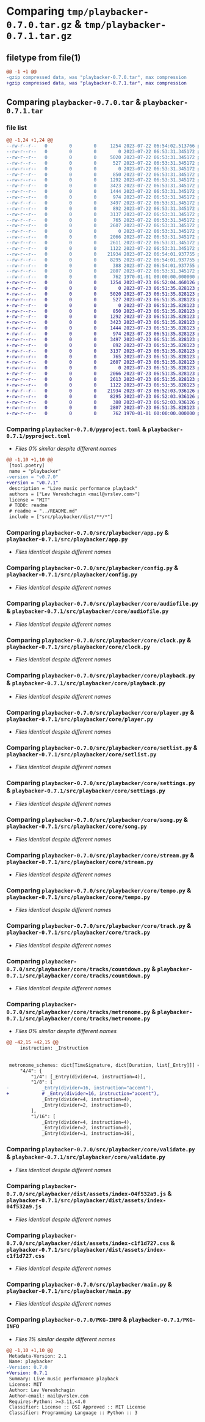 # Comparing `tmp/playbacker-0.7.0.tar.gz` & `tmp/playbacker-0.7.1.tar.gz`

## filetype from file(1)

```diff
@@ -1 +1 @@
-gzip compressed data, was "playbacker-0.7.0.tar", max compression
+gzip compressed data, was "playbacker-0.7.1.tar", max compression
```

## Comparing `playbacker-0.7.0.tar` & `playbacker-0.7.1.tar`

### file list

```diff
@@ -1,24 +1,24 @@
--rw-r--r--   0        0        0     1254 2023-07-22 06:54:02.513766 playbacker-0.7.0/pyproject.toml
--rw-r--r--   0        0        0        0 2023-07-22 06:53:31.345172 playbacker-0.7.0/src/playbacker/__init__.py
--rw-r--r--   0        0        0     5020 2023-07-22 06:53:31.345172 playbacker-0.7.0/src/playbacker/app.py
--rw-r--r--   0        0        0      527 2023-07-22 06:53:31.345172 playbacker-0.7.0/src/playbacker/config.py
--rw-r--r--   0        0        0        0 2023-07-22 06:53:31.345172 playbacker-0.7.0/src/playbacker/core/__init__.py
--rw-r--r--   0        0        0      850 2023-07-22 06:53:31.345172 playbacker-0.7.0/src/playbacker/core/audiofile.py
--rw-r--r--   0        0        0     1292 2023-07-22 06:53:31.345172 playbacker-0.7.0/src/playbacker/core/clock.py
--rw-r--r--   0        0        0     3423 2023-07-22 06:53:31.345172 playbacker-0.7.0/src/playbacker/core/playback.py
--rw-r--r--   0        0        0     1444 2023-07-22 06:53:31.345172 playbacker-0.7.0/src/playbacker/core/player.py
--rw-r--r--   0        0        0      974 2023-07-22 06:53:31.345172 playbacker-0.7.0/src/playbacker/core/setlist.py
--rw-r--r--   0        0        0     3497 2023-07-22 06:53:31.345172 playbacker-0.7.0/src/playbacker/core/settings.py
--rw-r--r--   0        0        0      892 2023-07-22 06:53:31.345172 playbacker-0.7.0/src/playbacker/core/song.py
--rw-r--r--   0        0        0     3137 2023-07-22 06:53:31.345172 playbacker-0.7.0/src/playbacker/core/stream.py
--rw-r--r--   0        0        0      765 2023-07-22 06:53:31.345172 playbacker-0.7.0/src/playbacker/core/tempo.py
--rw-r--r--   0        0        0     2607 2023-07-22 06:53:31.345172 playbacker-0.7.0/src/playbacker/core/track.py
--rw-r--r--   0        0        0        0 2023-07-22 06:53:31.345172 playbacker-0.7.0/src/playbacker/core/tracks/__init__.py
--rw-r--r--   0        0        0     2066 2023-07-22 06:53:31.345172 playbacker-0.7.0/src/playbacker/core/tracks/countdown.py
--rw-r--r--   0        0        0     2611 2023-07-22 06:53:31.345172 playbacker-0.7.0/src/playbacker/core/tracks/metronome.py
--rw-r--r--   0        0        0     1122 2023-07-22 06:53:31.345172 playbacker-0.7.0/src/playbacker/core/validate.py
--rw-r--r--   0        0        0    21934 2023-07-22 06:54:01.937755 playbacker-0.7.0/src/playbacker/dist/assets/index-04f532a9.js
--rw-r--r--   0        0        0     8295 2023-07-22 06:54:01.937755 playbacker-0.7.0/src/playbacker/dist/assets/index-c1f1d727.css
--rw-r--r--   0        0        0      388 2023-07-22 06:54:01.937755 playbacker-0.7.0/src/playbacker/dist/index.html
--rw-r--r--   0        0        0     2807 2023-07-22 06:53:31.345172 playbacker-0.7.0/src/playbacker/main.py
--rw-r--r--   0        0        0      762 1970-01-01 00:00:00.000000 playbacker-0.7.0/PKG-INFO
+-rw-r--r--   0        0        0     1254 2023-07-23 06:52:04.460126 playbacker-0.7.1/pyproject.toml
+-rw-r--r--   0        0        0        0 2023-07-23 06:51:35.828123 playbacker-0.7.1/src/playbacker/__init__.py
+-rw-r--r--   0        0        0     5020 2023-07-23 06:51:35.828123 playbacker-0.7.1/src/playbacker/app.py
+-rw-r--r--   0        0        0      527 2023-07-23 06:51:35.828123 playbacker-0.7.1/src/playbacker/config.py
+-rw-r--r--   0        0        0        0 2023-07-23 06:51:35.828123 playbacker-0.7.1/src/playbacker/core/__init__.py
+-rw-r--r--   0        0        0      850 2023-07-23 06:51:35.828123 playbacker-0.7.1/src/playbacker/core/audiofile.py
+-rw-r--r--   0        0        0     1292 2023-07-23 06:51:35.828123 playbacker-0.7.1/src/playbacker/core/clock.py
+-rw-r--r--   0        0        0     3423 2023-07-23 06:51:35.828123 playbacker-0.7.1/src/playbacker/core/playback.py
+-rw-r--r--   0        0        0     1444 2023-07-23 06:51:35.828123 playbacker-0.7.1/src/playbacker/core/player.py
+-rw-r--r--   0        0        0      974 2023-07-23 06:51:35.828123 playbacker-0.7.1/src/playbacker/core/setlist.py
+-rw-r--r--   0        0        0     3497 2023-07-23 06:51:35.828123 playbacker-0.7.1/src/playbacker/core/settings.py
+-rw-r--r--   0        0        0      892 2023-07-23 06:51:35.828123 playbacker-0.7.1/src/playbacker/core/song.py
+-rw-r--r--   0        0        0     3137 2023-07-23 06:51:35.828123 playbacker-0.7.1/src/playbacker/core/stream.py
+-rw-r--r--   0        0        0      765 2023-07-23 06:51:35.828123 playbacker-0.7.1/src/playbacker/core/tempo.py
+-rw-r--r--   0        0        0     2607 2023-07-23 06:51:35.828123 playbacker-0.7.1/src/playbacker/core/track.py
+-rw-r--r--   0        0        0        0 2023-07-23 06:51:35.828123 playbacker-0.7.1/src/playbacker/core/tracks/__init__.py
+-rw-r--r--   0        0        0     2066 2023-07-23 06:51:35.828123 playbacker-0.7.1/src/playbacker/core/tracks/countdown.py
+-rw-r--r--   0        0        0     2613 2023-07-23 06:51:35.828123 playbacker-0.7.1/src/playbacker/core/tracks/metronome.py
+-rw-r--r--   0        0        0     1122 2023-07-23 06:51:35.828123 playbacker-0.7.1/src/playbacker/core/validate.py
+-rw-r--r--   0        0        0    21934 2023-07-23 06:52:03.936126 playbacker-0.7.1/src/playbacker/dist/assets/index-04f532a9.js
+-rw-r--r--   0        0        0     8295 2023-07-23 06:52:03.936126 playbacker-0.7.1/src/playbacker/dist/assets/index-c1f1d727.css
+-rw-r--r--   0        0        0      388 2023-07-23 06:52:03.936126 playbacker-0.7.1/src/playbacker/dist/index.html
+-rw-r--r--   0        0        0     2807 2023-07-23 06:51:35.828123 playbacker-0.7.1/src/playbacker/main.py
+-rw-r--r--   0        0        0      762 1970-01-01 00:00:00.000000 playbacker-0.7.1/PKG-INFO
```

### Comparing `playbacker-0.7.0/pyproject.toml` & `playbacker-0.7.1/pyproject.toml`

 * *Files 0% similar despite different names*

```diff
@@ -1,10 +1,10 @@
 [tool.poetry]
 name = "playbacker"
-version = "v0.7.0"
+version = "v0.7.1"
 description = "Live music performance playback"
 authors = ["Lev Vereshchagin <mail@vrslev.com>"]
 license = "MIT"
 # TODO: readme
 # readme = "../README.md"
 include = ["src/playbacker/dist/**/*"]
```

### Comparing `playbacker-0.7.0/src/playbacker/app.py` & `playbacker-0.7.1/src/playbacker/app.py`

 * *Files identical despite different names*

### Comparing `playbacker-0.7.0/src/playbacker/config.py` & `playbacker-0.7.1/src/playbacker/config.py`

 * *Files identical despite different names*

### Comparing `playbacker-0.7.0/src/playbacker/core/audiofile.py` & `playbacker-0.7.1/src/playbacker/core/audiofile.py`

 * *Files identical despite different names*

### Comparing `playbacker-0.7.0/src/playbacker/core/clock.py` & `playbacker-0.7.1/src/playbacker/core/clock.py`

 * *Files identical despite different names*

### Comparing `playbacker-0.7.0/src/playbacker/core/playback.py` & `playbacker-0.7.1/src/playbacker/core/playback.py`

 * *Files identical despite different names*

### Comparing `playbacker-0.7.0/src/playbacker/core/player.py` & `playbacker-0.7.1/src/playbacker/core/player.py`

 * *Files identical despite different names*

### Comparing `playbacker-0.7.0/src/playbacker/core/setlist.py` & `playbacker-0.7.1/src/playbacker/core/setlist.py`

 * *Files identical despite different names*

### Comparing `playbacker-0.7.0/src/playbacker/core/settings.py` & `playbacker-0.7.1/src/playbacker/core/settings.py`

 * *Files identical despite different names*

### Comparing `playbacker-0.7.0/src/playbacker/core/song.py` & `playbacker-0.7.1/src/playbacker/core/song.py`

 * *Files identical despite different names*

### Comparing `playbacker-0.7.0/src/playbacker/core/stream.py` & `playbacker-0.7.1/src/playbacker/core/stream.py`

 * *Files identical despite different names*

### Comparing `playbacker-0.7.0/src/playbacker/core/tempo.py` & `playbacker-0.7.1/src/playbacker/core/tempo.py`

 * *Files identical despite different names*

### Comparing `playbacker-0.7.0/src/playbacker/core/track.py` & `playbacker-0.7.1/src/playbacker/core/track.py`

 * *Files identical despite different names*

### Comparing `playbacker-0.7.0/src/playbacker/core/tracks/countdown.py` & `playbacker-0.7.1/src/playbacker/core/tracks/countdown.py`

 * *Files identical despite different names*

### Comparing `playbacker-0.7.0/src/playbacker/core/tracks/metronome.py` & `playbacker-0.7.1/src/playbacker/core/tracks/metronome.py`

 * *Files 0% similar despite different names*

```diff
@@ -42,15 +42,15 @@
     instruction: _Instruction
 
 
 metronome_schemes: dict[TimeSignature, dict[Duration, list[_Entry]]] = {
     "4/4": {
         "1/4": [_Entry(divider=4, instruction=4)],
         "1/8": [
-            _Entry(divider=16, instruction="accent"),
+            # _Entry(divider=16, instruction="accent"),
             _Entry(divider=4, instruction=4),
             _Entry(divider=2, instruction=8),
         ],
         "1/16": [
             _Entry(divider=4, instruction=4),
             _Entry(divider=2, instruction=8),
             _Entry(divider=1, instruction=16),
```

### Comparing `playbacker-0.7.0/src/playbacker/core/validate.py` & `playbacker-0.7.1/src/playbacker/core/validate.py`

 * *Files identical despite different names*

### Comparing `playbacker-0.7.0/src/playbacker/dist/assets/index-04f532a9.js` & `playbacker-0.7.1/src/playbacker/dist/assets/index-04f532a9.js`

 * *Files identical despite different names*

### Comparing `playbacker-0.7.0/src/playbacker/dist/assets/index-c1f1d727.css` & `playbacker-0.7.1/src/playbacker/dist/assets/index-c1f1d727.css`

 * *Files identical despite different names*

### Comparing `playbacker-0.7.0/src/playbacker/main.py` & `playbacker-0.7.1/src/playbacker/main.py`

 * *Files identical despite different names*

### Comparing `playbacker-0.7.0/PKG-INFO` & `playbacker-0.7.1/PKG-INFO`

 * *Files 1% similar despite different names*

```diff
@@ -1,10 +1,10 @@
 Metadata-Version: 2.1
 Name: playbacker
-Version: 0.7.0
+Version: 0.7.1
 Summary: Live music performance playback
 License: MIT
 Author: Lev Vereshchagin
 Author-email: mail@vrslev.com
 Requires-Python: >=3.11,<4.0
 Classifier: License :: OSI Approved :: MIT License
 Classifier: Programming Language :: Python :: 3
```

